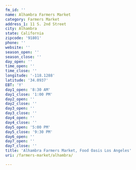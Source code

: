 ```yaml
---
fm_id: ''
name: Alhambra Farmers Market
category: Farmers Market
address_1: 11 S. 2nd Street
city: Alhambra
state: California
zipcode: '91801'
phone: ''
website: ''
season_open: ''
season_close: ''
day_open: ''
time_open: ''
time_close: ''
longitude: '-118.1288'
latitude: '34.0937'
EBT: 'Y'
day1_open: '8:30 AM'
day1_close: '1:00 PM'
day2_open: ''
day2_close: ''
day3_open: ''
day3_close: ''
day4_open: ''
day4_close: ''
day5_open: '5:00 PM'
day5_close: '9:30 PM'
day6_open: ''
day7_open: ''
day7_close: ''
title: 'Alhambra Farmers Market, Food Oasis Los Angeles'
uri: /farmers-market/alhambra/

---
```


